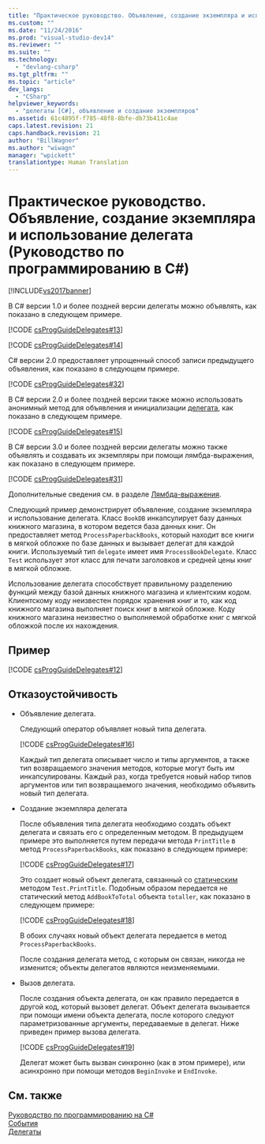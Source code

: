 ```yaml
---
title: "Практическое руководство. Объявление, создание экземпляра и использование делегата (Руководство по программированию в C#) | Microsoft Docs"
ms.custom: ""
ms.date: "11/24/2016"
ms.prod: "visual-studio-dev14"
ms.reviewer: ""
ms.suite: ""
ms.technology: 
  - "devlang-csharp"
ms.tgt_pltfrm: ""
ms.topic: "article"
dev_langs: 
  - "CSharp"
helpviewer_keywords: 
  - "делегаты [C#], объявление и создание экземпляров"
ms.assetid: 61c4895f-f785-48f8-8bfe-db73b411c4ae
caps.latest.revision: 21
caps.handback.revision: 21
author: "BillWagner"
ms.author: "wiwagn"
manager: "wpickett"
translationtype: Human Translation
---
```

# Практическое руководство. Объявление, создание экземпляра и использование делегата (Руководство по программированию в C#)
[!INCLUDE[vs2017banner](../../../csharp/includes/vs2017banner.md)]

В C\# версии 1.0 и более поздней версии делегаты можно объявлять, как показано в следующем примере.  
  
 [!CODE [csProgGuideDelegates#13](../CodeSnippet/VS_Snippets_VBCSharp/csProgGuideDelegates#13)]  
  
 [!CODE [csProgGuideDelegates#14](../CodeSnippet/VS_Snippets_VBCSharp/csProgGuideDelegates#14)]  
  
 C\# версии 2.0 предоставляет упрощенный способ записи предыдущего объявления, как показано в следующем примере.  
  
 [!CODE [csProgGuideDelegates#32](../CodeSnippet/VS_Snippets_VBCSharp/csProgGuideDelegates#32)]  
  
 В C\# версии 2.0 и более поздней версии также можно использовать анонимный метод для объявления и инициализации [делегата](../../../csharp/language-reference/keywords/delegate.md), как показано в следующем примере.  
  
 [!CODE [csProgGuideDelegates#15](../CodeSnippet/VS_Snippets_VBCSharp/csProgGuideDelegates#15)]  
  
 В C\# версии 3.0 и более поздней версии делегаты можно также объявлять и создавать их экземпляры при помощи лямбда\-выражения, как показано в следующем примере.  
  
 [!CODE [csProgGuideDelegates#31](../CodeSnippet/VS_Snippets_VBCSharp/csProgGuideDelegates#31)]  
  
 Дополнительные сведения см. в разделе [Лямбда\-выражения](../../../csharp/programming-guide/statements-expressions-operators/lambda-expressions.md).  
  
 Следующий пример демонстрирует объявление, создание экземпляра и использование делегата.  Класс `BookDB` инкапсулирует базу данных книжного магазина, в котором ведется база данных книг.  Он предоставляет метод `ProcessPaperbackBooks`, который находит все книги в мягкой обложке по базе данных и вызывает делегат для каждой книги.  Используемый тип `delegate` имеет имя `ProcessBookDelegate`.  Класс `Test` использует этот класс для печати заголовков и средней цены книг в мягкой обложке.  
  
 Использование делегата способствует правильному разделению функций между базой данных книжного магазина и клиентским кодом.  Клиентскому коду неизвестен порядок хранения книг и то, как код книжного магазина выполняет поиск книг в мягкой обложке.  Коду книжного магазина неизвестно о выполняемой обработке книг с мягкой обложкой после их нахождения.  
  
## Пример  
 [!CODE [csProgGuideDelegates#12](../CodeSnippet/VS_Snippets_VBCSharp/csProgGuideDelegates#12)]  
  
## Отказоустойчивость  
  
-   Объявление делегата.  
  
     Следующий оператор объявляет новый типа делегата.  
  
     [!CODE [csProgGuideDelegates#16](../CodeSnippet/VS_Snippets_VBCSharp/csProgGuideDelegates#16)]  
  
     Каждый тип делегата описывает число и типы аргументов, а также тип возвращаемого значения методов, которые могут быть им инкапсулированы.  Каждый раз, когда требуется новый набор типов аргументов или тип возвращаемого значения, необходимо объявить новый тип делегата.  
  
-   Создание экземпляра делегата  
  
     После объявления типа делегата необходимо создать объект делегата и связать его с определенным методом.  В предыдущем примере это выполняется путем передачи метода `PrintTitle` в метод `ProcessPaperbackBooks`, как показано в следующем примере:  
  
     [!CODE [csProgGuideDelegates#17](../CodeSnippet/VS_Snippets_VBCSharp/csProgGuideDelegates#17)]  
  
     Это создает новый объект делегата, связанный со [статическим](../../../csharp/language-reference/keywords/static.md) методом `Test.PrintTitle`.  Подобным образом передается не статический метод `AddBookToTotal` объекта `totaller`, как показано в следующем примере:  
  
     [!CODE [csProgGuideDelegates#18](../CodeSnippet/VS_Snippets_VBCSharp/csProgGuideDelegates#18)]  
  
     В обоих случаях новый объект делегата передается в метод `ProcessPaperbackBooks`.  
  
     После создания делегата метод, с которым он связан, никогда не изменится; объекты делегатов являются неизменяемыми.  
  
-   Вызов делегата.  
  
     После создания объекта делегата, он как правило передается в другой код, который вызовет делегат.  Объект делегата вызывается при помощи имени объекта делегата, после которого следуют параметризованные аргументы, передаваемые в делегат.  Ниже приведен пример вызова делегата.  
  
     [!CODE [csProgGuideDelegates#19](../CodeSnippet/VS_Snippets_VBCSharp/csProgGuideDelegates#19)]  
  
     Делегат может быть вызван синхронно \(как в этом примере\), или асинхронно при помощи методов `BeginInvoke` и `EndInvoke`.  
  
## См. также  
 [Руководство по программированию на C\#](../../../csharp/programming-guide/index.md)   
 [События](../../../csharp/programming-guide/events/index.md)   
 [Делегаты](../../../csharp/programming-guide/delegates/index.md)